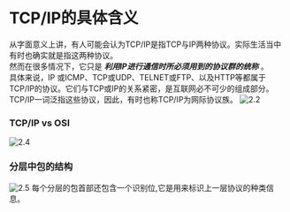 # TCP/IP的具体含义
从字面意义上讲，有人可能会认为TCP/IP是指TCP与IP两种协议。实际生活当中有时也确实就是指这两种协议。</br>
然而在很多情况下，它只是 ___利用IP进行通信时所必须用到的协议群的统称___ 。</br>
具体来说，IP 或ICMP、TCP或UDP、TELNET或FTP、以及HTTP等都属于TCP/IP的协议。它们与TCP或IP的关系紧密，是互联网必不可少的组成部分。TCP/IP一词泛指这些协议，因此，有时也称TCP/IP为网际协议族。
![2.2](/pic/tcpip.png)

### TCP/IP vs OSI
![2.4](/pic/tcpip2.png)

### 分层中包的结构
![2.5](/pic/包.png)
每个分层的包首部还包含一个识别位,它是用来标识上一层协议的种类信息。